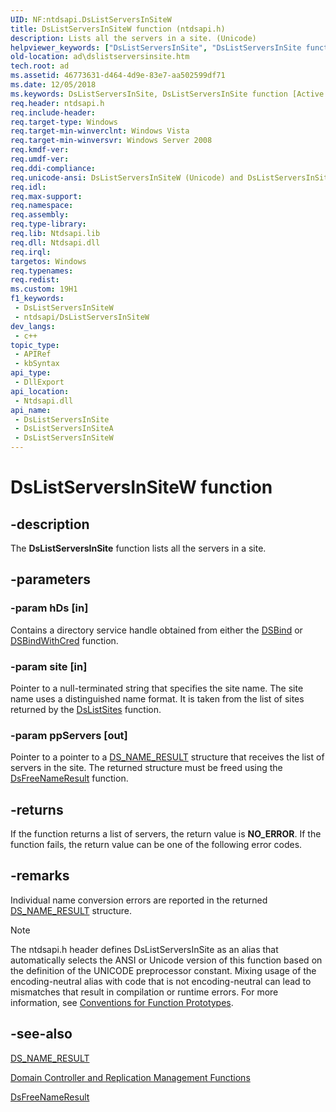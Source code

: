 ```yaml
---
UID: NF:ntdsapi.DsListServersInSiteW
title: DsListServersInSiteW function (ntdsapi.h)
description: Lists all the servers in a site. (Unicode)
helpviewer_keywords: ["DsListServersInSite", "DsListServersInSite function [Active Directory]", "DsListServersInSiteW", "_glines_dslistserversinsite", "ad.dslistserversinsite", "ntdsapi/DsListServersInSite", "ntdsapi/DsListServersInSiteW"]
old-location: ad\dslistserversinsite.htm
tech.root: ad
ms.assetid: 46773631-d464-4d9e-83e7-aa502599df71
ms.date: 12/05/2018
ms.keywords: DsListServersInSite, DsListServersInSite function [Active Directory], DsListServersInSiteA, DsListServersInSiteW, _glines_dslistserversinsite, ad.dslistserversinsite, ntdsapi/DsListServersInSite, ntdsapi/DsListServersInSiteA, ntdsapi/DsListServersInSiteW
req.header: ntdsapi.h
req.include-header: 
req.target-type: Windows
req.target-min-winverclnt: Windows Vista
req.target-min-winversvr: Windows Server 2008
req.kmdf-ver: 
req.umdf-ver: 
req.ddi-compliance: 
req.unicode-ansi: DsListServersInSiteW (Unicode) and DsListServersInSiteA (ANSI)
req.idl: 
req.max-support: 
req.namespace: 
req.assembly: 
req.type-library: 
req.lib: Ntdsapi.lib
req.dll: Ntdsapi.dll
req.irql: 
targetos: Windows
req.typenames: 
req.redist: 
ms.custom: 19H1
f1_keywords:
 - DsListServersInSiteW
 - ntdsapi/DsListServersInSiteW
dev_langs:
 - c++
topic_type:
 - APIRef
 - kbSyntax
api_type:
 - DllExport
api_location:
 - Ntdsapi.dll
api_name:
 - DsListServersInSite
 - DsListServersInSiteA
 - DsListServersInSiteW
---
```


# DsListServersInSiteW function


## -description

The <b>DsListServersInSite</b> function lists all the servers in a site.

## -parameters

### -param hDs [in]

Contains a directory service handle obtained from either the 
<a href="/windows/desktop/api/ntdsapi/nf-ntdsapi-dsbinda">DSBind</a> or 
<a href="/windows/desktop/api/ntdsapi/nf-ntdsapi-dsbindwithcreda">DSBindWithCred</a> function.

### -param site [in]

Pointer to a null-terminated string that specifies the site name. The site name uses a distinguished name format. It is taken from the list of sites returned by the <a href="/windows/desktop/api/ntdsapi/nf-ntdsapi-dslistsitesa">DsListSites</a> function.

### -param ppServers [out]

Pointer to a pointer to a 
<a href="/windows/desktop/api/ntdsapi/ns-ntdsapi-ds_name_resulta">DS_NAME_RESULT</a> structure that receives the list of servers in the site. The returned structure must be freed using 
the <a href="/windows/desktop/api/ntdsapi/nf-ntdsapi-dsfreenameresulta">DsFreeNameResult</a> function.

## -returns

If the function returns a list of servers, the return value is <b>NO_ERROR</b>. If the function fails, the return value can be one of the following error codes.

## -remarks

Individual name conversion errors are reported in the returned <a href="/windows/desktop/api/ntdsapi/ns-ntdsapi-ds_name_resulta">DS_NAME_RESULT</a> structure.





> [!NOTE]
> The ntdsapi.h header defines DsListServersInSite as an alias that automatically selects the ANSI or Unicode version of this function based on the definition of the UNICODE preprocessor constant. Mixing usage of the encoding-neutral alias with code that is not encoding-neutral can lead to mismatches that result in compilation or runtime errors. For more information, see [Conventions for Function Prototypes](/windows/win32/intl/conventions-for-function-prototypes).

## -see-also

<a href="/windows/desktop/api/ntdsapi/ns-ntdsapi-ds_name_resulta">DS_NAME_RESULT</a>



<a href="/windows/desktop/AD/dc-and-replication-management-functions">Domain Controller and Replication Management Functions</a>



<a href="/windows/desktop/api/ntdsapi/nf-ntdsapi-dsfreenameresulta">DsFreeNameResult</a>
